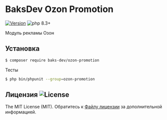 # BaksDev Ozon Promotion

[![Version](https://img.shields.io/badge/version-7.1.16-blue)](https://github.com/baks-dev/ozon-promotion/releases)
![php 8.3+](https://img.shields.io/badge/php-min%208.3-red.svg)

Модуль рекламы Озон

## Установка

``` bash
$ composer require baks-dev/ozon-promotion
```

Тесты

``` bash
$ php bin/phpunit --group=ozon-promotion
```

## Лицензия ![License](https://img.shields.io/badge/MIT-green)

The MIT License (MIT). Обратитесь к [Файлу лицензии](LICENSE.md) за дополнительной информацией.
